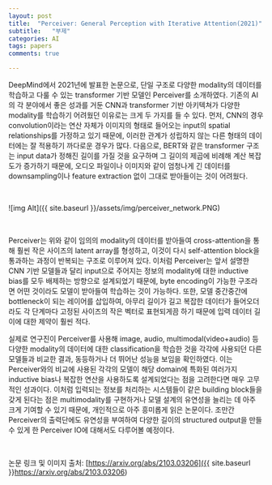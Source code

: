```yaml
---
layout: post
title:  "Perceiver: General Perception with Iterative Attention(2021)"
subtitle:   "부제"
categories: AI
tags: papers
comments: true

---
```


DeepMind에서 2021년에 발표한 논문으로, 단일 구조로 다양한 modality의 데이터를 학습하고 다룰 수 있는 transformer 기반 모델인 Perceiver를 소개하였다. 기존의 AI의 각 분야에서 좋은 성과를 거둔 CNN과 transformer 기반 아키텍쳐가 다양한 modality를 학습하기 어려웠던 이유로는 크게 두 가지를 들 수 있다. 먼저, CNN의 경우 convolution이라는 연산 자체가 이미지의 형태로 들어오는 input의 spatial relationships를 가정하고 있기 때문에, 이러한 관계가 성립하지 않는 다른 형태의 데이터에는 잘 적용하기 까다로운 경우가 많다. 다음으로, BERT와 같은 transformer 구조는 input data가 정해진 길이를 가질 것을 요구하며 그 길이의 제곱에 비례해 계산 복잡도가 증가하기 때문에, 오디오 파일이나 이미지와 같이 엄청나게 긴 데이터를 downsampling이나 feature extraction 없이 그대로 받아들이는 것이 어려웠다.

<br />

![img Alt]({{ site.baseurl }}/assets/img/perceiver_network.PNG)

<br />

Perceiver는 위와 같이 임의의 modality의 데이터를 받아들여 cross-attention을 통해 훨씬 작은 사이즈의 latent array를 형성하고, 이것이 다시 self-attention block을 통과하는 과정이 반복되는 구조로 이루어져 있다. 이처럼 Perceiver는 앞서 설명한 CNN 기반 모델들과 달리 input으로 주어지는 정보의 modality에 대한 inductive bias를 모두 배제하는 방향으로 설계되었기 때문에, byte encoding이 가능한 구조라면 어떤 것이라도 모델이 받아들여 학습하는 것이 가능하다. 또한, 모델 중간중간에 bottleneck이 되는 레이어를 삽입하여, 아무리 길이가 길고 복잡한 데이터가 들어오더라도 각 단계마다 고정된 사이즈의 작은 벡터로 표현되게끔 하기 때문에 입력 데이터 길이에 대한 제약이 훨씬 적다.

실제로 연구진이 Perceiver를 사용해 image, audio, multimodal(video+audio) 등 다양한 modality의 데이터에 대한 classification을 학습한 것을 각각에 사용되던 다른 모델들과 비교한 결과, 동등하거나 더 뛰어난 성능을 보임을 확인하였다. 이는 Perceiver와의 비교에 사용된 각각의 모델이 해당 domain에 특화된 여러가지 inductive bias나 복잡한 연산을 사용하도록 설계되었다는 점을 고려한다면 매우 고무적인 성과이다. 이처럼 입력되는 정보를 처리하는 시스템들이 같은 building block들을 갖게 된다는 점은 multimodality를 구현하거나 모델 설계의 유연성을 늘리는 데 아주 크게 기여할 수 있기 때문에, 개인적으로 아주 흥미롭게 읽은 논문이다. 조만간 Perceiver의 출력단에도 유연성을 부여하여 다양한 길이의 structured output을 만들 수 있게 한 Perceiver IO에 대해서도 다루어볼 예정이다.

<br />

논문 링크 및 이미지 출처: [https://arxiv.org/abs/2103.03206]({{ site.baseurl }}https://arxiv.org/abs/2103.03206)